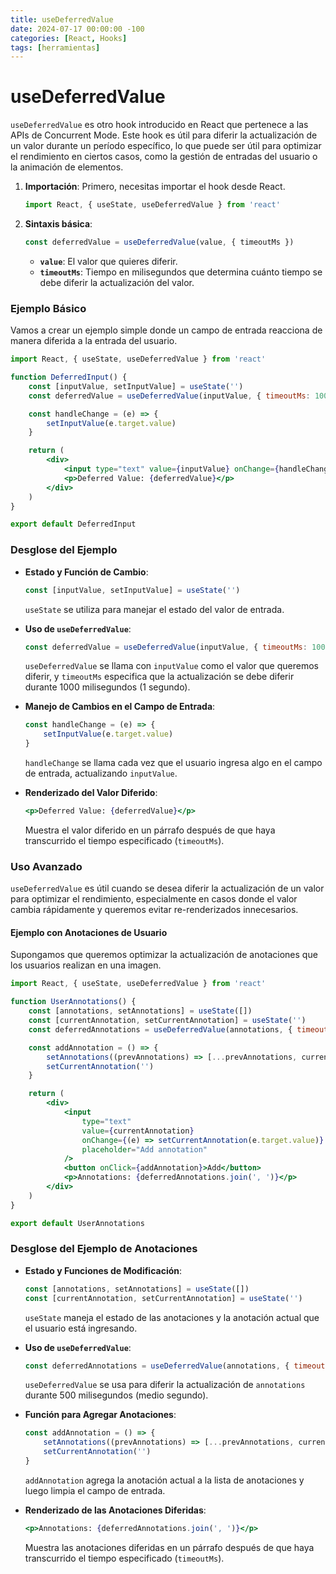 ```yaml
---
title: useDeferredValue
date: 2024-07-17 00:00:00 -100
categories: [React, Hooks]
tags: [herramientas]
---
```


# useDeferredValue

`useDeferredValue` es otro hook introducido en React que pertenece a las APIs de Concurrent Mode. Este hook es útil para diferir la actualización de un valor durante un período específico, lo que puede ser útil para optimizar el rendimiento en ciertos casos, como la gestión de entradas del usuario o la animación de elementos.

1. **Importación**: Primero, necesitas importar el hook desde React.

    ```jsx
    import React, { useState, useDeferredValue } from 'react'
    ```

2. **Sintaxis básica**:
    ```jsx
    const deferredValue = useDeferredValue(value, { timeoutMs })
    ```
    - **`value`**: El valor que quieres diferir.
    - **`timeoutMs`**: Tiempo en milisegundos que determina cuánto tiempo se debe diferir la actualización del valor.

### Ejemplo Básico

Vamos a crear un ejemplo simple donde un campo de entrada reacciona de manera diferida a la entrada del usuario.

```jsx
import React, { useState, useDeferredValue } from 'react'

function DeferredInput() {
    const [inputValue, setInputValue] = useState('')
    const deferredValue = useDeferredValue(inputValue, { timeoutMs: 1000 })

    const handleChange = (e) => {
        setInputValue(e.target.value)
    }

    return (
        <div>
            <input type="text" value={inputValue} onChange={handleChange} />
            <p>Deferred Value: {deferredValue}</p>
        </div>
    )
}

export default DeferredInput
```

### Desglose del Ejemplo

-   **Estado y Función de Cambio**:

    ```jsx
    const [inputValue, setInputValue] = useState('')
    ```

    `useState` se utiliza para manejar el estado del valor de entrada.

-   **Uso de `useDeferredValue`**:

    ```jsx
    const deferredValue = useDeferredValue(inputValue, { timeoutMs: 1000 })
    ```

    `useDeferredValue` se llama con `inputValue` como el valor que queremos diferir, y `timeoutMs` especifica que la actualización se debe diferir durante 1000 milisegundos (1 segundo).

-   **Manejo de Cambios en el Campo de Entrada**:

    ```jsx
    const handleChange = (e) => {
        setInputValue(e.target.value)
    }
    ```

    `handleChange` se llama cada vez que el usuario ingresa algo en el campo de entrada, actualizando `inputValue`.

-   **Renderizado del Valor Diferido**:
    ```jsx
    <p>Deferred Value: {deferredValue}</p>
    ```
    Muestra el valor diferido en un párrafo después de que haya transcurrido el tiempo especificado (`timeoutMs`).

### Uso Avanzado

`useDeferredValue` es útil cuando se desea diferir la actualización de un valor para optimizar el rendimiento, especialmente en casos donde el valor cambia rápidamente y queremos evitar re-renderizados innecesarios.

#### Ejemplo con Anotaciones de Usuario

Supongamos que queremos optimizar la actualización de anotaciones que los usuarios realizan en una imagen.

```jsx
import React, { useState, useDeferredValue } from 'react'

function UserAnnotations() {
    const [annotations, setAnnotations] = useState([])
    const [currentAnnotation, setCurrentAnnotation] = useState('')
    const deferredAnnotations = useDeferredValue(annotations, { timeoutMs: 500 })

    const addAnnotation = () => {
        setAnnotations((prevAnnotations) => [...prevAnnotations, currentAnnotation])
        setCurrentAnnotation('')
    }

    return (
        <div>
            <input
                type="text"
                value={currentAnnotation}
                onChange={(e) => setCurrentAnnotation(e.target.value)}
                placeholder="Add annotation"
            />
            <button onClick={addAnnotation}>Add</button>
            <p>Annotations: {deferredAnnotations.join(', ')}</p>
        </div>
    )
}

export default UserAnnotations
```

### Desglose del Ejemplo de Anotaciones

-   **Estado y Funciones de Modificación**:

    ```jsx
    const [annotations, setAnnotations] = useState([])
    const [currentAnnotation, setCurrentAnnotation] = useState('')
    ```

    `useState` maneja el estado de las anotaciones y la anotación actual que el usuario está ingresando.

-   **Uso de `useDeferredValue`**:

    ```jsx
    const deferredAnnotations = useDeferredValue(annotations, { timeoutMs: 500 })
    ```

    `useDeferredValue` se usa para diferir la actualización de `annotations` durante 500 milisegundos (medio segundo).

-   **Función para Agregar Anotaciones**:

    ```jsx
    const addAnnotation = () => {
        setAnnotations((prevAnnotations) => [...prevAnnotations, currentAnnotation])
        setCurrentAnnotation('')
    }
    ```

    `addAnnotation` agrega la anotación actual a la lista de anotaciones y luego limpia el campo de entrada.

-   **Renderizado de las Anotaciones Diferidas**:
    ```jsx
    <p>Annotations: {deferredAnnotations.join(', ')}</p>
    ```
    Muestra las anotaciones diferidas en un párrafo después de que haya transcurrido el tiempo especificado (`timeoutMs`).
